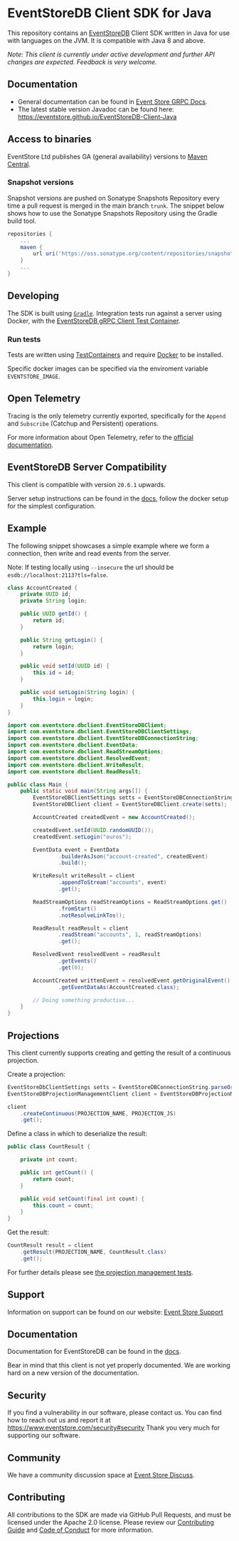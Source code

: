 # EventStoreDB Client SDK for Java

This repository contains an [EventStoreDB][es] Client SDK written in Java for use with languages on the JVM. It is
compatible with Java 8 and above.

*Note: This client is currently under active development and further API changes are expected. Feedback is very welcome.*

## Documentation
* General documentation can be found in [Event Store GRPC Docs].
* The latest stable version Javadoc can be found here: https://eventstore.github.io/EventStoreDB-Client-Java

## Access to binaries
EventStore Ltd publishes GA (general availability) versions to [Maven Central].

### Snapshot versions

Snapshot versions are pushed on Sonatype Snapshots Repository every time a pull request is merged in the main branch `trunk`.
The snippet below shows how to use the Sonatype Snapshots Repository using the Gradle build tool.

```gradle
repositories {
    ...
    maven {
        url uri('https://oss.sonatype.org/content/repositories/snapshots')
    }
    ...
}
```

## Developing

The SDK is built using [`Gradle`][gradle]. Integration tests run against a server using Docker, with the [EventStoreDB gRPC
Client Test Container][container].

### Run tests

Tests are written using [TestContainers](https://www.testcontainers.org/) and require [Docker](https://www.docker.com/) to be installed.

Specific docker images can be specified via the enviroment variable `EVENTSTORE_IMAGE`.

## Open Telemetry

 Tracing is the only telemetry currently exported, specifically for the `Append` and `Subscribe` (Catchup and Persistent) operations.

 For more information about Open Telemetry, refer to the [official documentation](https://opentelemetry.io/docs/what-is-opentelemetry/).

## EventStoreDB Server Compatibility

This client is compatible with version `20.6.1` upwards.

Server setup instructions can be found in the [docs], follow the docker setup for the simplest configuration.

## Example

The following snippet showcases a simple example where we form a connection, then write and read events from the server.

Note: If testing locally using `--insecure` the url should be `esdb://localhost:2113?tls=false`.

```java
class AccountCreated {
    private UUID id;
    private String login;

    public UUID getId() {
        return id;
    }

    public String getLogin() {
        return login;
    }

    public void setId(UUID id) {
        this.id = id;
    }

    public void setLogin(String login) {
        this.login = login;
    }
}
```
```java
import com.eventstore.dbclient.EventStoreDBClient;
import com.eventstore.dbclient.EventStoreDBClientSettings;
import com.eventstore.dbclient.EventStoreDBConnectionString;
import com.eventstore.dbclient.EventData;
import com.eventstore.dbclient.ReadStreamOptions;
import com.eventstore.dbclient.ResolvedEvent;
import com.eventstore.dbclient.WriteResult;
import com.eventstore.dbclient.ReadResult;

public class Main {
    public static void main(String args[]) {
        EventStoreDBClientSettings setts = EventStoreDBConnectionString.parseOrThrow("esdb://localhost:2113");
        EventStoreDBClient client = EventStoreDBClient.create(setts);

        AccountCreated createdEvent = new AccountCreated();

        createdEvent.setId(UUID.randomUUID());
        createdEvent.setLogin("ouros");

        EventData event = EventData
                .builderAsJson("account-created", createdEvent)
                .build();

        WriteResult writeResult = client
                .appendToStream("accounts", event)
                .get();

        ReadStreamOptions readStreamOptions = ReadStreamOptions.get()
                .fromStart()
                .notResolveLinkTos();

        ReadResult readResult = client
                .readStream("accounts", 1, readStreamOptions)
                .get();

        ResolvedEvent resolvedEvent = readResult
                .getEvents()
                .get(0);

        AccountCreated writtenEvent = resolvedEvent.getOriginalEvent()
                .getEventDataAs(AccountCreated.class);

        // Doing something productive...
    }
}
```

## Projections

This client currently supports creating and getting the result of a continuous projection.

Create a projection:
```java
EventStoreDbClientSettings setts = EventStoreDBConnectionString.parseOrThrow("esdb://localhost:2113");
EventStoreDBProjectionManagementClient client = EventStoreDBProjectionManagementClient.create(setts);

client
    .createContinuous(PROJECTION_NAME, PROJECTION_JS)
    .get();
```

Define a class in which to deserialize the result:
```java
public class CountResult {

    private int count;

    public int getCount() {
        return count;
    }

    public void setCount(final int count) {
        this.count = count;
    }
}
```

Get the result:
```java
CountResult result = client
    .getResult(PROJECTION_NAME, CountResult.class)
    .get();
```

For further details please see [the projection management tests](src/test/java/com/eventstore/dbclient/ProjectionManagementTests.java).

## Support

Information on support can be found on our website: [Event Store Support][support]

## Documentation

Documentation for EventStoreDB can be found in the [docs].

Bear in mind that this client is not yet properly documented. We are working hard on a new version of the documentation.

## Security

If you find a vulnerability in our software, please contact us. You can find how to reach out us and report it at https://www.eventstore.com/security#security
Thank you very much for supporting our software.

## Community

We have a community discussion space at [Event Store Discuss][discuss].

## Contributing

All contributions to the SDK are made via GitHub Pull Requests, and must be licensed under the Apache 2.0 license. Please
review our [Contributing Guide][contributing] and [Code of Conduct][code-of-conduct] for more information.

[es]: https://eventstore.com
[gradle]: https://gradle.org
[container]: https://github.com/EventStore/EventStore-Client-gRPC-TestData
[contributing]: https://github.com/EventStore/EventStoreDB-Client-Java/tree/master/CONTRIBUTING.md
[code-of-conduct]: https://github.com/EventStore/EventStoreDB-Client-Java/tree/master/CODE-OF-CONDUCT.md
[support]: https://eventstore.com/support/
[docs]: https://developers.eventstore.com/server/v21.6/installation/
[discuss]: https://discuss.eventstore.com/
[Maven Central]: https://search.maven.org/artifact/com.eventstore/db-client-java
[Event Store GRPC Docs]: https://developers.eventstore.com/clients/grpc
